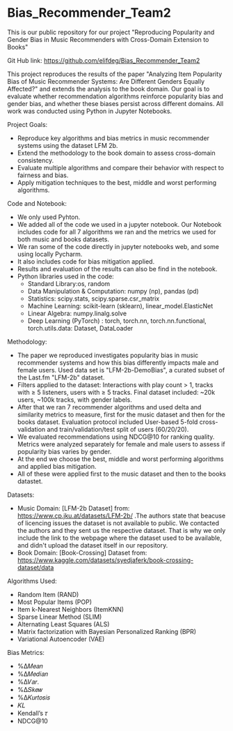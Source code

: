 # Bias_Recommender_Team2
This is our public repository for our project "Reproducing Popularity and Gender Bias in Music Recommenders with Cross-Domain Extension to Books"

Git Hub link: https://github.com/elifdeg/Bias_Recommender_Team2

This project reproduces the results of the paper "Analyzing Item Popularity Bias of Music Recommender Systems: Are Different Genders Equally Affected?" and extends the analysis to the book domain. Our goal is to evaluate whether recommendation algorithms reinforce popularity bias and gender bias, and whether these biases persist across different domains. All work was conducted using Python in Jupyter Notebooks.

Project Goals: 
- Reproduce key algorithms and bias metrics in music recommender systems using the dataset LFM 2b.
- Extend the methodology to the book domain to assess cross-domain consistency.
- Evaluate multiple algorithms and compare their behavior with respect to fairness and bias.
- Apply mitigation techniques to the best, middle and worst performing algorithms.

Code and Notebook:
- We only used Pyhton.
- We added all of the code we used in a jupyter notebook. Our Notebook includes code for all 7 algorithms we ran and the metrics we used for both music and books datasets.
- We ran some of the code directly in jupyter notebooks web, and some using locally Pycharm.  
- It also includes code for bias mitigation applied.
- Results and evaluation of the results can also be find in the notebook.
- Python libraries used in the code:
    - Standard Library:os, random
    - Data Manipulation & Computation: numpy (np), pandas (pd)
    - Statistics: scipy.stats, scipy.sparse.csr_matrix
    - Machine Learning: scikit-learn (sklearn), linear_model.ElasticNet
    - Linear Algebra: numpy.linalg.solve
    - Deep Learning (PyTorch) : torch, torch.nn, torch.nn.functional, torch.utils.data: Dataset, DataLoader

Methodology:
- The paper we reproduced investigates popularity bias in music recommender systems and how this bias differently impacts male and female users. Used data set is "LFM-2b-DemoBias", a curated subset of the Last.fm "LFM-2b" dataset.
- Filters applied to the dataset: Interactions with play count > 1, tracks with ≥ 5 listeners, users with ≥ 5 tracks. Final dataset included: ~20k users, ~100k tracks, with gender labels.
- After that we ran 7 recommender algorithms and used delta and similarity metrics to measure, first for the music dataset and then for the books dataset. Evaluation protocol included User-based 5-fold cross-validation and train/validation/test split of users (60/20/20).
-  We evaluated recommendations using NDCG@10 for ranking quality. Metrics were analyzed separately for female and male users to assess if popularity bias varies by gender.
-  At the end we choose the best, middle and worst performing algorithms and applied bias mitigation.
-  All of these were applied first to the music dataset and then to the books datastet.

Datasets: 
- Music Domain: [LFM-2b Dataset] from: https://www.cp.jku.at/datasets/LFM-2b/ .The authors state that beacuse of licencing issues the dataset is not available to public. We contacted the authors and they sent us the respective dataset. That is why we only include the link to the webpage where the dataset used to be available, and didn't upload the dataset itself in our repository.
- Book Domain: [Book-Crossing] Dataset from: https://www.kaggle.com/datasets/syedjaferk/book-crossing-dataset/data

Algorithms Used:
- Random Item (RAND)
- Most Popular Items (POP)
- Item k-Nearest Neighbors (ItemKNN)
- Sparse Linear Method (SLIM)
- Alternating Least Squares (ALS)
- Matrix factorization with Bayesian Personalized Ranking (BPR)
- Variational Autoencoder (VAE)

Bias Metrics: 
- %Δ𝑀𝑒𝑎𝑛 
- %Δ𝑀𝑒𝑑𝑖𝑎𝑛 
- %Δ𝑉𝑎𝑟. 
- %Δ𝑆𝑘𝑒𝑤 
- %Δ𝐾𝑢𝑟𝑡𝑜𝑠𝑖𝑠 
- 𝐾𝐿 
- Kendall’s 𝜏 
- NDCG@10




